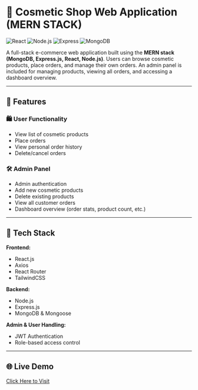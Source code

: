# 💄 Cosmetic Shop Web Application (MERN STACK)
![React](https://img.shields.io/badge/Frontend-React.js-61DAFB?logo=react)
![Node.js](https://img.shields.io/badge/Backend-Node.js-339933?logo=node.js)
![Express](https://img.shields.io/badge/Framework-Express.js-000000?logo=express)
![MongoDB](https://img.shields.io/badge/Database-MongoDB-47A248?logo=mongodb)

A full-stack e-commerce web application built using the **MERN stack (MongoDB, Express.js, React, Node.js)**. Users can browse cosmetic products, place orders, and manage their own orders. An admin panel is included for managing products, viewing all orders, and accessing a dashboard overview.

---

## 🚀 Features

### 🛍️ User Functionality
- View list of cosmetic products
- Place orders
- View personal order history
- Delete/cancel orders

### 🛠️ Admin Panel
- Admin authentication
- Add new cosmetic products
- Delete existing products
- View all customer orders
- Dashboard overview (order stats, product count, etc.)

---

## 🧰 Tech Stack

**Frontend:**
- React.js
- Axios
- React Router
- TailwindCSS

**Backend:**
- Node.js
- Express.js
- MongoDB & Mongoose

**Admin & User Handling:**
- JWT Authentication
- Role-based access control
  
---

## 🌐 Live Demo

[ Click Here to Visit](https://beautyroom-cosmatic-shop.vercel.app/)
